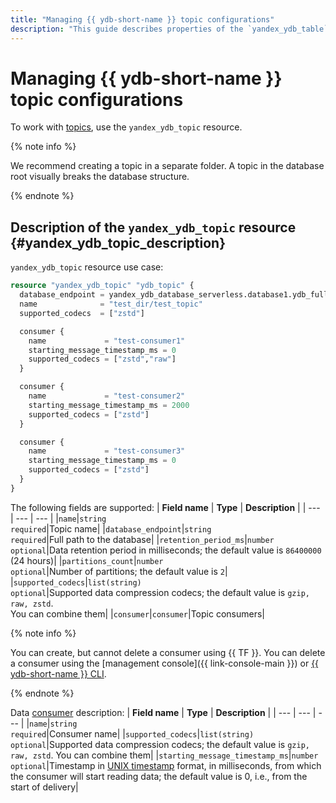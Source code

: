 ```yaml
---
title: "Managing {{ ydb-short-name }} topic configurations"
description: "This guide describes properties of the `yandex_ydb_table` resource for managing {{ ydb-short-name }} topic configurations."
---
```


# Managing {{ ydb-short-name }} topic configurations

To work with [topics](https://ydb.tech/docs/ru/concepts/topic), use the `yandex_ydb_topic` resource.

{% note info %}

We recommend creating a topic in a separate folder. A topic in the database root visually breaks the database structure.

{% endnote %}

## Description of the `yandex_ydb_topic` resource {#yandex_ydb_topic_description}

`yandex_ydb_topic` resource use case:

```tf
resource "yandex_ydb_topic" "ydb_topic" {
  database_endpoint = yandex_ydb_database_serverless.database1.ydb_full_endpoint  # example of connecting to a DB
  name              = "test_dir/test_topic"
  supported_codecs  = ["zstd"]

  consumer {
    name             = "test-consumer1"
    starting_message_timestamp_ms = 0
    supported_codecs = ["zstd","raw"]
  }

  consumer {
    name             = "test-consumer2"
    starting_message_timestamp_ms = 2000
    supported_codecs = ["zstd"]
  }

  consumer {
    name             = "test-consumer3"
    starting_message_timestamp_ms = 0
    supported_codecs = ["zstd"]
  }
}
```

The following fields are supported:
| **Field name** | **Type** | **Description** |
| --- | --- | --- |
|`name`|`string`<br>`required`|Topic name|
|`database_endpoint`|`string`<br>`required`|Full path to the database|
|`retention_period_ms`|`number`<br>`optional`|Data retention period in milliseconds; the default value is `86400000` (24 hours)|
|`partitions_count`|`number`<br>`optional`|Number of partitions; the default value is `2`|
|`supported_codecs`|`list(string)`<br>`optional`|Supported data compression codecs; the default value is `gzip, raw, zstd`.<br>You can combine them|
|`consumer`|`consumer`|Topic consumers|

{% note info %}

You can create, but cannot delete a consumer using {{ TF }}. You can delete a consumer using the [management console]({{ link-console-main }}) or [{{ ydb-short-name }} CLI](https://ydb.tech/docs/en/reference/ydb-cli/install).

{% endnote %}

Data [consumer](https://ydb.tech/docs/ru/concepts/topic#consumer) description:
| **Field name** | **Type** | **Description** |
| --- | --- | --- |
|`name`|`string`<br>`required`|Consumer name|
|`supported_codecs`|`list(string)`<br>`optional`|Supported data compression codecs; the default value is `gzip, raw, zstd`. You can combine them|
|`starting_message_timestamp_ms`|`number`<br>`optional`|Timestamp in [UNIX timestamp](https://ru.wikipedia.org/wiki/Unix-время) format, in milliseconds, from which the consumer will start reading data; the default value is 0, i.e., from the start of delivery|
